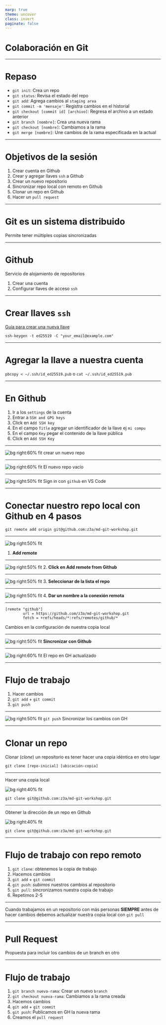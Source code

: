 ```yaml
---
marp: true
theme: uncover
class: invert
paginate: false
---
```


# Colaboración en Git

---

<style scoped>section{font-size:25px;}</style>

# Repaso

* ``git init``: Crea un repo
* ``git status``: Revisa el estado del repo
* ``git add``: Agrega cambios al ``staging area``
* ``git commit -m 'mensaje'``: Registra cambios en el historial
* ``git checkout [commit id] [archivo]``: Regresa el archivo a un estado anterior
* ``git branch [nombre]``: Crea una nueva rama
* ``git checkout [nombre]``: Cambiamos a la rama
* ``git merge [nombre]``: Une cambios de la rama especificada en la actual

---

# Objetivos de la sesión

1. Crear cuenta en Github
2. Crear y agregar llaves ``ssh`` a Github
3. Crear un nuevo repositorio
4. Sincronizar repo local con remoto en Github
5. Clonar un repo en Github 
6. Hacer un ``pull request``

---

# Git es un sistema distribuido

Permite tener múltiples copias sincronizadas

---
# Github

Servicio de alojamiento de repositorios

1. Crear una cuenta
2. Configurar llaves de acceso ``ssh``

---
<style scoped>section{font-size:30px;}</style>

# Crear llaves ``ssh``

[Guía para crear una nueva llave](https://docs.github.com/en/authentication/connecting-to-github-with-ssh/generating-a-new-ssh-key-and-adding-it-to-the-ssh-agent)

``ssh-keygen -t ed25519 -C "your_email@example.com"``

---
<style scoped>section{font-size:30px;}</style>

# Agregar la llave a nuestra cuenta

``pbcopy < ~/.ssh/id_ed25519.pub``
o
``cat ~/.ssh/id_ed25519.pub``

---
<style scoped>section{font-size:30px;}</style>

# En Github

1. Ir a los ``settings`` de la cuenta
2. Entrar a ``SSH and GPG keys``
3. Click en ``Add SSH key``
4. En el campo ``Title`` agregar un identificador de la llave ej ``mi compu``
5. En el campo ``Key`` pegar el contenido de la llave pública
6. Click en ``Add SSH Key``

---
<style scoped>section{font-size:25px;}</style>

![bg right:60% fit](./img/github-newrepo.png)
crear un nuevo repo

---

<style scoped>section{font-size:25px;}</style>

![bg right:60% fit](./img/github-newrepo-2.png)
El nuevo repo vacío

---

<style scoped>section{font-size:25px;}</style>

![bg right:50% fit](./img/vscode-sign-in.png)
Sign in con ``github`` en VS Code

---
<style scoped>section{font-size:25px;}</style>

# Conectar nuestro repo local con Github en 4 pasos

``git remote add origin git@github.com:z3a/md-git-workshop.git``

---

<style scoped>section{font-size:25px;}</style>

![bg right:50% fit](./img/add-remote-1.png)
1. **Add remote**

---

<style scoped>section{font-size:25px;}</style>

![bg right:50% fit](./img/add-remote-2.png)
2. **Click en Add remote from Github**

---

<style scoped>section{font-size:25px;}</style>

![bg right:50% fit](./img/add-remote-3.png)
3. **Seleccionar de la lista el repo**

---

<style scoped>section{font-size:25px;}</style>

![bg right:50% fit](./img/add-remote-4.png)
4. **Dar un nombre a la conexión remota**

---

```
[remote "github"]
        url = https://github.com/z3a/md-git-workshop.git
        fetch = +refs/heads/*:refs/remotes/github/*
```
Cambios en la configuración de nuestra copia local

---

<style scoped>section{font-size:25px;}</style>

![bg right:50% fit](./img/git-push.png)
**Sincronizar con Github**

---

<style scoped>section{font-size:25px;}</style>

![bg right:60% fit](./img/github-after-push.png)
El repo en GH actualizado

---

# Flujo de trabajo

1. Hacer cambios
2. ``git add`` + ``git commit``
3. ``git push``

---

<style scoped>section{font-size:25px;}</style>

![bg right:50% fit](./img/push-to-gh.png)
``git push``
Sincronizar los cambios con GH

---

# Clonar un repo

Clonar (*clone*) un repositorio es tener hacer una copia idéntica en otro lugar

``git clone [repo-inicial] [ubicación-copia]``

---
<style scoped>section{font-size:25px;}</style>

Hacer una copia local

![bg right:40% fit](./img/git-clone.png)

``git clone git@github.com:z3a/md-git-workshop.git``

---

<style scoped>section{font-size:25px;}</style>

Obtener la dirección de un repo en Github

![bg right:40% fit](./img/github-clone-url.png)

``git clone git@github.com:z3a/md-git-workshop.git``

---

# Flujo de trabajo con repo remoto

1. ``git clone``: obtenemos la copia de trabajo
2. Hacemos cambios
3. ``git add`` + ``git commit``
4. ``git push``: *subimos* nuestros cambios al repositorio
5. ``git pull``: sincronizamos nuestra copia de trabajo
6. Repetimos 2-5

---

Cuando trabajamos en un repositorio con más personas **SIEMPRE** antes de hacer cambios debemos actualizar nuestra copia local con ``git pull``

---

# Pull Request

Propuesta para incluir los cambios de un branch en otro

---

# Flujo de trabajo

1. ``git branch nueva-rama``: Crear un nuevo ``branch``
2. ``git checkout nueva-rama``: Cambiamos a la rama creada
3. Hacemos cambios
4. ``git add`` + ``git commit``
5. ``git push``: Publicamos en GH la nueva rama
6. Creamos el ``pull request``